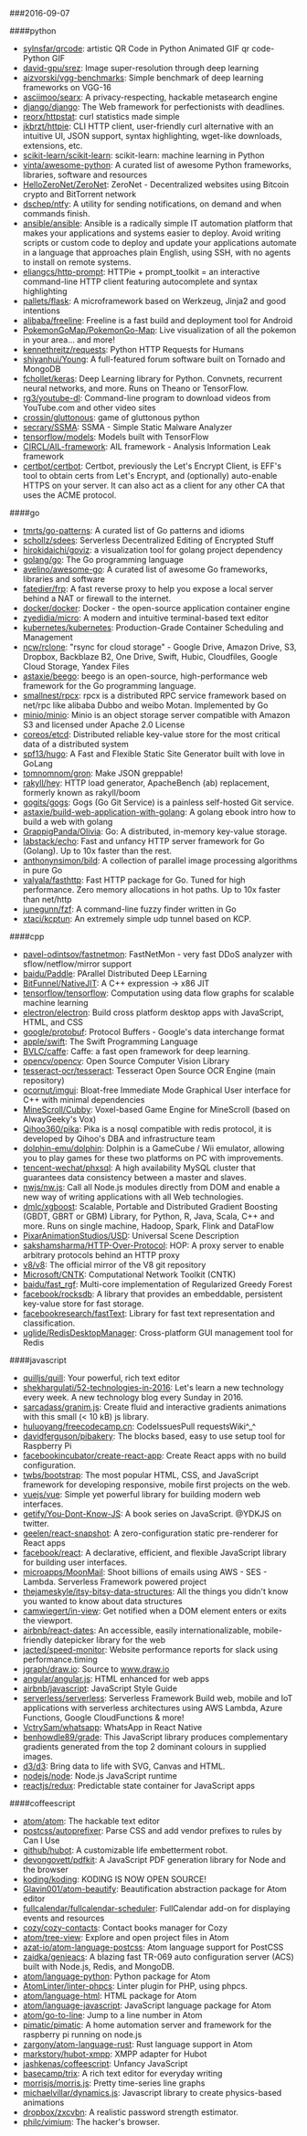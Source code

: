 ###2016-09-07

####python
* [sylnsfar/qrcode](https://github.com/sylnsfar/qrcode): artistic QR Code in Python Animated GIF qr code- Python  GIF
* [david-gpu/srez](https://github.com/david-gpu/srez): Image super-resolution through deep learning
* [aizvorski/vgg-benchmarks](https://github.com/aizvorski/vgg-benchmarks): Simple benchmark of deep learning frameworks on VGG-16
* [asciimoo/searx](https://github.com/asciimoo/searx): A privacy-respecting, hackable metasearch engine
* [django/django](https://github.com/django/django): The Web framework for perfectionists with deadlines.
* [reorx/httpstat](https://github.com/reorx/httpstat): curl statistics made simple
* [jkbrzt/httpie](https://github.com/jkbrzt/httpie): CLI HTTP client, user-friendly curl alternative with an intuitive UI, JSON support, syntax highlighting, wget-like downloads, extensions, etc.
* [scikit-learn/scikit-learn](https://github.com/scikit-learn/scikit-learn): scikit-learn: machine learning in Python
* [vinta/awesome-python](https://github.com/vinta/awesome-python): A curated list of awesome Python frameworks, libraries, software and resources
* [HelloZeroNet/ZeroNet](https://github.com/HelloZeroNet/ZeroNet): ZeroNet - Decentralized websites using Bitcoin crypto and BitTorrent network
* [dschep/ntfy](https://github.com/dschep/ntfy): A utility for sending notifications, on demand and when commands finish.
* [ansible/ansible](https://github.com/ansible/ansible): Ansible is a radically simple IT automation platform that makes your applications and systems easier to deploy. Avoid writing scripts or custom code to deploy and update your applications automate in a language that approaches plain English, using SSH, with no agents to install on remote systems.
* [eliangcs/http-prompt](https://github.com/eliangcs/http-prompt): HTTPie + prompt_toolkit = an interactive command-line HTTP client featuring autocomplete and syntax highlighting
* [pallets/flask](https://github.com/pallets/flask): A microframework based on Werkzeug, Jinja2 and good intentions
* [alibaba/freeline](https://github.com/alibaba/freeline): Freeline is a fast build and deployment tool for Android
* [PokemonGoMap/PokemonGo-Map](https://github.com/PokemonGoMap/PokemonGo-Map):  Live visualization of all the pokemon in your area... and more!
* [kennethreitz/requests](https://github.com/kennethreitz/requests): Python HTTP Requests for Humans
* [shiyanhui/Young](https://github.com/shiyanhui/Young): A full-featured forum software built on Tornado and MongoDB
* [fchollet/keras](https://github.com/fchollet/keras): Deep Learning library for Python. Convnets, recurrent neural networks, and more. Runs on Theano or TensorFlow.
* [rg3/youtube-dl](https://github.com/rg3/youtube-dl): Command-line program to download videos from YouTube.com and other video sites
* [crossin/gluttonous](https://github.com/crossin/gluttonous): game of gluttonous python
* [secrary/SSMA](https://github.com/secrary/SSMA): SSMA - Simple Static Malware Analyzer
* [tensorflow/models](https://github.com/tensorflow/models): Models built with TensorFlow
* [CIRCL/AIL-framework](https://github.com/CIRCL/AIL-framework): AIL framework - Analysis Information Leak framework
* [certbot/certbot](https://github.com/certbot/certbot): Certbot, previously the Let's Encrypt Client, is EFF's tool to obtain certs from Let's Encrypt, and (optionally) auto-enable HTTPS on your server. It can also act as a client for any other CA that uses the ACME protocol.

####go
* [tmrts/go-patterns](https://github.com/tmrts/go-patterns): A curated list of Go patterns and idioms
* [schollz/sdees](https://github.com/schollz/sdees): Serverless Decentralized Editing of Encrypted Stuff
* [hirokidaichi/goviz](https://github.com/hirokidaichi/goviz): a visualization tool for golang project dependency
* [golang/go](https://github.com/golang/go): The Go programming language
* [avelino/awesome-go](https://github.com/avelino/awesome-go): A curated list of awesome Go frameworks, libraries and software
* [fatedier/frp](https://github.com/fatedier/frp): A fast reverse proxy to help you expose a local server behind a NAT or firewall to the internet.
* [docker/docker](https://github.com/docker/docker): Docker - the open-source application container engine
* [zyedidia/micro](https://github.com/zyedidia/micro): A modern and intuitive terminal-based text editor
* [kubernetes/kubernetes](https://github.com/kubernetes/kubernetes): Production-Grade Container Scheduling and Management
* [ncw/rclone](https://github.com/ncw/rclone): "rsync for cloud storage" - Google Drive, Amazon Drive, S3, Dropbox, Backblaze B2, One Drive, Swift, Hubic, Cloudfiles, Google Cloud Storage, Yandex Files
* [astaxie/beego](https://github.com/astaxie/beego): beego is an open-source, high-performance web framework for the Go programming language.
* [smallnest/rpcx](https://github.com/smallnest/rpcx): rpcx is a distributed RPC service framework based on net/rpc like alibaba Dubbo and weibo Motan. Implemented by Go
* [minio/minio](https://github.com/minio/minio): Minio is an object storage server compatible with Amazon S3 and licensed under Apache 2.0 License
* [coreos/etcd](https://github.com/coreos/etcd): Distributed reliable key-value store for the most critical data of a distributed system
* [spf13/hugo](https://github.com/spf13/hugo): A Fast and Flexible Static Site Generator built with love in GoLang
* [tomnomnom/gron](https://github.com/tomnomnom/gron): Make JSON greppable!
* [rakyll/hey](https://github.com/rakyll/hey): HTTP load generator, ApacheBench (ab) replacement, formerly known as rakyll/boom
* [gogits/gogs](https://github.com/gogits/gogs): Gogs (Go Git Service) is a painless self-hosted Git service.
* [astaxie/build-web-application-with-golang](https://github.com/astaxie/build-web-application-with-golang): A golang ebook intro how to build a web with golang
* [GrappigPanda/Olivia](https://github.com/GrappigPanda/Olivia): Go: A distributed, in-memory key-value storage.
* [labstack/echo](https://github.com/labstack/echo): Fast and unfancy HTTP server framework for Go (Golang). Up to 10x faster than the rest.
* [anthonynsimon/bild](https://github.com/anthonynsimon/bild): A collection of parallel image processing algorithms in pure Go
* [valyala/fasthttp](https://github.com/valyala/fasthttp): Fast HTTP package for Go. Tuned for high performance. Zero memory allocations in hot paths. Up to 10x faster than net/http
* [junegunn/fzf](https://github.com/junegunn/fzf):  A command-line fuzzy finder written in Go
* [xtaci/kcptun](https://github.com/xtaci/kcptun): An extremely simple udp tunnel based on KCP.

####cpp
* [pavel-odintsov/fastnetmon](https://github.com/pavel-odintsov/fastnetmon): FastNetMon - very fast DDoS analyzer with sflow/netflow/mirror support
* [baidu/Paddle](https://github.com/baidu/Paddle): PArallel Distributed Deep LEarning
* [BitFunnel/NativeJIT](https://github.com/BitFunnel/NativeJIT): A C++ expression -> x86 JIT
* [tensorflow/tensorflow](https://github.com/tensorflow/tensorflow): Computation using data flow graphs for scalable machine learning
* [electron/electron](https://github.com/electron/electron): Build cross platform desktop apps with JavaScript, HTML, and CSS
* [google/protobuf](https://github.com/google/protobuf): Protocol Buffers - Google's data interchange format
* [apple/swift](https://github.com/apple/swift): The Swift Programming Language
* [BVLC/caffe](https://github.com/BVLC/caffe): Caffe: a fast open framework for deep learning.
* [opencv/opencv](https://github.com/opencv/opencv): Open Source Computer Vision Library
* [tesseract-ocr/tesseract](https://github.com/tesseract-ocr/tesseract): Tesseract Open Source OCR Engine (main repository)
* [ocornut/imgui](https://github.com/ocornut/imgui): Bloat-free Immediate Mode Graphical User interface for C++ with minimal dependencies
* [MineScroll/Cubby](https://github.com/MineScroll/Cubby): Voxel-based Game Engine for MineScroll (based on AlwayGeeky's Vox)
* [Qihoo360/pika](https://github.com/Qihoo360/pika): Pika is a nosql compatible with redis protocol, it is developed by Qihoo's DBA and infrastructure team
* [dolphin-emu/dolphin](https://github.com/dolphin-emu/dolphin): Dolphin is a GameCube / Wii emulator, allowing you to play games for these two platforms on PC with improvements.
* [tencent-wechat/phxsql](https://github.com/tencent-wechat/phxsql): A high availability MySQL cluster that guarantees data consistency between a master and slaves.
* [nwjs/nw.js](https://github.com/nwjs/nw.js): Call all Node.js modules directly from DOM and enable a new way of writing applications with all Web technologies.
* [dmlc/xgboost](https://github.com/dmlc/xgboost): Scalable, Portable and Distributed Gradient Boosting (GBDT, GBRT or GBM) Library, for Python, R, Java, Scala, C++ and more. Runs on single machine, Hadoop, Spark, Flink and DataFlow
* [PixarAnimationStudios/USD](https://github.com/PixarAnimationStudios/USD): Universal Scene Description
* [sakshamsharma/HTTP-Over-Protocol](https://github.com/sakshamsharma/HTTP-Over-Protocol): HOP: A proxy server to enable arbitrary protocols behind an HTTP proxy
* [v8/v8](https://github.com/v8/v8): The official mirror of the V8 git repository
* [Microsoft/CNTK](https://github.com/Microsoft/CNTK): Computational Network Toolkit (CNTK)
* [baidu/fast_rgf](https://github.com/baidu/fast_rgf): Multi-core implementation of Regularized Greedy Forest
* [facebook/rocksdb](https://github.com/facebook/rocksdb): A library that provides an embeddable, persistent key-value store for fast storage.
* [facebookresearch/fastText](https://github.com/facebookresearch/fastText): Library for fast text representation and classification.
* [uglide/RedisDesktopManager](https://github.com/uglide/RedisDesktopManager):  Cross-platform GUI management tool for Redis

####javascript
* [quilljs/quill](https://github.com/quilljs/quill): Your powerful, rich text editor
* [shekhargulati/52-technologies-in-2016](https://github.com/shekhargulati/52-technologies-in-2016): Let's learn a new technology every week. A new technology blog every Sunday in 2016.
* [sarcadass/granim.js](https://github.com/sarcadass/granim.js): Create fluid and interactive gradients animations with this small (< 10 kB) js library.
* [huluoyang/freecodecamp.cn](https://github.com/huluoyang/freecodecamp.cn): CodeIssuesPull requestsWiki^_^
* [davidferguson/pibakery](https://github.com/davidferguson/pibakery): The blocks based, easy to use setup tool for Raspberry Pi
* [facebookincubator/create-react-app](https://github.com/facebookincubator/create-react-app): Create React apps with no build configuration.
* [twbs/bootstrap](https://github.com/twbs/bootstrap): The most popular HTML, CSS, and JavaScript framework for developing responsive, mobile first projects on the web.
* [vuejs/vue](https://github.com/vuejs/vue): Simple yet powerful library for building modern web interfaces.
* [getify/You-Dont-Know-JS](https://github.com/getify/You-Dont-Know-JS): A book series on JavaScript. @YDKJS on twitter.
* [geelen/react-snapshot](https://github.com/geelen/react-snapshot): A zero-configuration static pre-renderer for React apps
* [facebook/react](https://github.com/facebook/react): A declarative, efficient, and flexible JavaScript library for building user interfaces.
* [microapps/MoonMail](https://github.com/microapps/MoonMail): Shoot billions of emails using AWS - SES - Lambda. Serverless Framework powered project
* [thejameskyle/itsy-bitsy-data-structures](https://github.com/thejameskyle/itsy-bitsy-data-structures):  All the things you didn't know you wanted to know about data structures
* [camwiegert/in-view](https://github.com/camwiegert/in-view): Get notified when a DOM element enters or exits the viewport. 
* [airbnb/react-dates](https://github.com/airbnb/react-dates): An accessible, easily internationalizable, mobile-friendly datepicker library for the web
* [jacted/speed-monitor](https://github.com/jacted/speed-monitor): Website performance reports for slack using performance.timing
* [jgraph/draw.io](https://github.com/jgraph/draw.io): Source to www.draw.io
* [angular/angular.js](https://github.com/angular/angular.js): HTML enhanced for web apps
* [airbnb/javascript](https://github.com/airbnb/javascript): JavaScript Style Guide
* [serverless/serverless](https://github.com/serverless/serverless): Serverless Framework  Build web, mobile and IoT applications with serverless architectures using AWS Lambda, Azure Functions, Google CloudFunctions & more! 
* [VctrySam/whatsapp](https://github.com/VctrySam/whatsapp): WhatsApp in React Native
* [benhowdle89/grade](https://github.com/benhowdle89/grade): This JavaScript library produces complementary gradients generated from the top 2 dominant colours in supplied images.
* [d3/d3](https://github.com/d3/d3): Bring data to life with SVG, Canvas and HTML. 
* [nodejs/node](https://github.com/nodejs/node): Node.js JavaScript runtime 
* [reactjs/redux](https://github.com/reactjs/redux): Predictable state container for JavaScript apps

####coffeescript
* [atom/atom](https://github.com/atom/atom): The hackable text editor
* [postcss/autoprefixer](https://github.com/postcss/autoprefixer): Parse CSS and add vendor prefixes to rules by Can I Use
* [github/hubot](https://github.com/github/hubot): A customizable life embetterment robot.
* [devongovett/pdfkit](https://github.com/devongovett/pdfkit): A JavaScript PDF generation library for Node and the browser
* [koding/koding](https://github.com/koding/koding): KODING IS NOW OPEN SOURCE!
* [Glavin001/atom-beautify](https://github.com/Glavin001/atom-beautify):  Beautification abstraction package for Atom editor
* [fullcalendar/fullcalendar-scheduler](https://github.com/fullcalendar/fullcalendar-scheduler): FullCalendar add-on for displaying events and resources
* [cozy/cozy-contacts](https://github.com/cozy/cozy-contacts): Contact books manager for Cozy
* [atom/tree-view](https://github.com/atom/tree-view): Explore and open project files in Atom
* [azat-io/atom-language-postcss](https://github.com/azat-io/atom-language-postcss):  Atom language support for PostCSS
* [zaidka/genieacs](https://github.com/zaidka/genieacs): A blazing fast TR-069 auto configuration server (ACS) built with Node.js, Redis, and MongoDB.
* [atom/language-python](https://github.com/atom/language-python): Python package for Atom
* [AtomLinter/linter-phpcs](https://github.com/AtomLinter/linter-phpcs): Linter plugin for PHP, using phpcs.
* [atom/language-html](https://github.com/atom/language-html): HTML package for Atom
* [atom/language-javascript](https://github.com/atom/language-javascript): JavaScript language package for Atom
* [atom/go-to-line](https://github.com/atom/go-to-line): Jump to a line number in Atom
* [pimatic/pimatic](https://github.com/pimatic/pimatic): A home automation server and framework for the raspberry pi running on node.js
* [zargony/atom-language-rust](https://github.com/zargony/atom-language-rust): Rust language support in Atom
* [markstory/hubot-xmpp](https://github.com/markstory/hubot-xmpp): XMPP adapter for Hubot
* [jashkenas/coffeescript](https://github.com/jashkenas/coffeescript): Unfancy JavaScript
* [basecamp/trix](https://github.com/basecamp/trix): A rich text editor for everyday writing
* [morrisjs/morris.js](https://github.com/morrisjs/morris.js): Pretty time-series line graphs
* [michaelvillar/dynamics.js](https://github.com/michaelvillar/dynamics.js): Javascript library to create physics-based animations
* [dropbox/zxcvbn](https://github.com/dropbox/zxcvbn): A realistic password strength estimator.
* [philc/vimium](https://github.com/philc/vimium): The hacker's browser.

